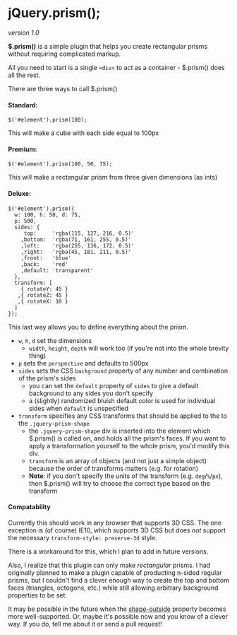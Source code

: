 # jQuery.prism();
*version 1.0*

**$.prism()** is a simple plugin that helps you create rectangular prisms without requiring complicated markup.

All you need to start is a single `<div>` to act as a container - $.prism() does all the rest.

There are three ways to call $.prism()

#### Standard:
    $('#element').prism(100);
  This will make a cube with each side equal to 100px

#### Premium:
    $('#element').prism(100, 50, 75);
This will make a rectangular prism from three given dimensions (as ints)

#### Deluxe:
```
$('#element').prism({
  w: 100, h: 50, d: 75,
  p: 500,
  sides: {
     top:     'rgba(115, 127, 216, 0.5)'
    ,bottom:  'rgba(71, 161, 255, 0.5)'
    ,left:    'rgba(255, 136, 172, 0.5)'
    ,right:   'rgba(45, 181, 211, 0.5)'
    ,front:   'blue'
    ,back:    'red'
    ,default: 'transparent'
  },
  transform: [
    { rotateY: 45 }
   ,{ rotateZ: 45 }
   ,{ rotateX: 10 }
  ]
});
```

This last way allows you to define everything about the prism.

- `w`, `h`, `d` set the dimensions
  - `width`, `height`, `depth` will work too (if you're not into the whole brevity thing)
- `p` sets the `perspective` and defaults to 500px
- `sides` sets the CSS `background` property of any number and combination of the prism's sides
  - you can set the `default` property of `sides` to give a default background to any sides you don't specify
  - a (slightly) randomized bluish default color is used for individual sides when `default` is unspecified
- `transform` specifies any CSS transforms that should be applied to the to the `.jquery-prism-shape`
  - the `.jquery-prism-shape` div is inserted into the element which $.prism() is called on, and holds all the prism's faces. If you want to apply a transformation yourself to the whole prism, you'd modify this div.
  - `transform` is an array of objects (and not just a simple object) because the order of transforms matters (e.g. for rotation)
  - **Note**: if you don't specify the units of the transform (e.g. `deg`/`%`/`px`), then $.prism() will try to choose the correct type based on the transform

#### Compatability
Currently this should work in any browser that supports 3D CSS. The one exception is (of course) IE10, which supports 3D CSS but does *not* support the necessary `transform-style: preserve-3d` style.

There is a workaround for this, which I plan to add in future versions.

Also, I realize that this plugin can only make *rectangular* prisms. I had originally planned to make a plugin capable of producting n-sided regular prisms, but I couldn't find a clever enough way to create the top and bottom faces (triangles, octogons, etc.) while still allowing arbitrary background properties to be set.

It may be possible in the future when the [shape-outside](http://dev.w3.org/csswg/css3-exclusions/#shape-outside-property) property becomes more well-supported. Or, maybe it's possible now and you know of a clever way. If you do, tell me about it or send a pull request!